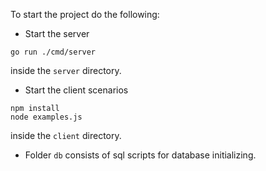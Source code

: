 To start the project do the following:

- Start the server
```shell script
go run ./cmd/server
```
inside the `server` directory.

- Start the client scenarios
```shell script
npm install
node examples.js
```
inside the `client` directory.

- Folder `db` consists of sql scripts for database initializing.

